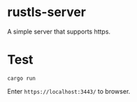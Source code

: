 # rustls-server

A simple server that supports https.

# Test

```
cargo run
```

Enter `https://localhost:3443/` to browser.

